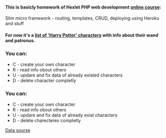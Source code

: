 #### This is basicly homework of Hexlet PHP web development [online course](https://ru.hexlet.io/courses/php-mvc):
Slim micro framework - routing, templates, CRUD, deploying using Heroku and stuff

#### For now it's a [list of 'Harry Potter' characters](https://arcane-savannah-96907.herokuapp.com/users) with info about their wand and patronus.

### You can:

* С - сreate your own character
* R - read info obout others
* U - updare and fix data of already existed characters
* D - delete character completly

### You can:

* С - сreate your own character
* R - read info obout others
* U - updare and fix data of already exist characters
* D - delete charecteres completly

[Data sourse](https://www.kaggle.com/gulsahdemiryurek/harry-potter-dataset#Characters.csv)
